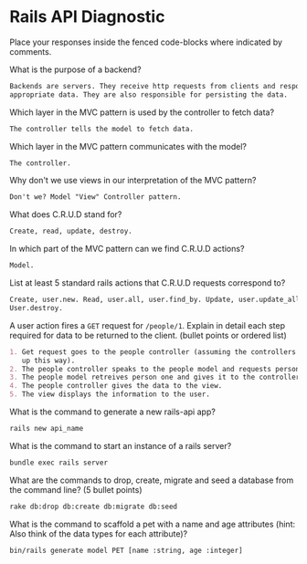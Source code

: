 # Rails API Diagnostic

Place your responses inside the fenced code-blocks where indicated by comments.

What is the purpose of a backend?

```md
Backends are servers. They receive http requests from clients and respond with the
appropriate data. They are also responsible for persisting the data.
```

Which layer in the MVC pattern is used by the controller to fetch data?

```md
The controller tells the model to fetch data.
```

Which layer in the MVC pattern communicates with the model?

```md
The controller.
```

Why don't we use views in our interpretation of the MVC pattern?

```md
Don't we? Model "View" Controller pattern.
```

What does C.R.U.D stand for?

```md
Create, read, update, destroy.
```

In which part of the MVC pattern can we find C.R.U.D actions?

```md
Model.
```

List at least 5 standard rails actions that C.R.U.D requests correspond to?

```md
Create, user.new. Read, user.all, user.find_by. Update, user.update_all. Delete,
User.destroy.
```

A user action fires a `GET` request for `/people/1`. Explain in detail each step
required for data to be returned to the client. (bullet points or ordered list)

```md
1. Get request goes to the people controller (assuming the controllers are set
   up this way).
2. The people controller speaks to the people model and requests person with id one.
3. The people model retreives person one and gives it to the controller.
4. The people controller gives the data to the view.
5. The view displays the information to the user.
```

What is the command to generate a new rails-api app?

```bash
rails new api_name
```

What is the command to start an instance of a rails server?

```bash
bundle exec rails server
```

What are the commands to drop, create, migrate and seed a database from the command
line? (5 bullet points)

```bash
rake db:drop db:create db:migrate db:seed
```

What is the command to scaffold a pet with a name and age attributes (hint:
Also think of the data types for each attribute)?

```bash
bin/rails generate model PET [name :string, age :integer]
```
